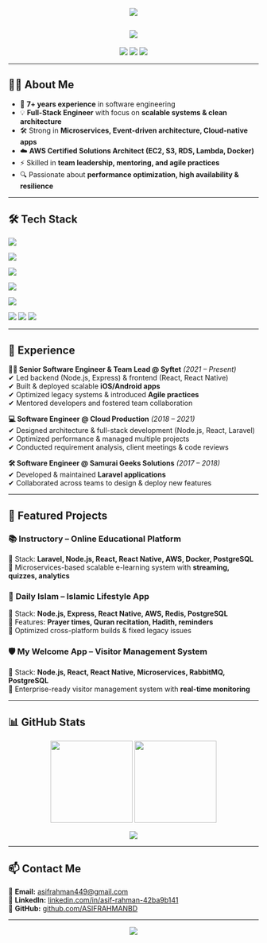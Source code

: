 <!-- Profile Banner -->
<p align="center">
  <img src="https://capsule-render.vercel.app/api?type=waving&color=0:4facfe,100:00f2fe&height=200&section=header&text=Md.%20Asif%20Rahman&fontSize=40&fontColor=ffffff&animation=fadeIn&fontAlignY=40" />
</p>

<h2 align="center">
  <img src="https://readme-typing-svg.demolab.com?font=Fira+Code&size=24&pause=1000&color=00F2FE&center=true&vCenter=true&width=600&lines=🚀+Full-Stack+Engineer;🧩+System+Designer;☁️+AWS+Architect;👨‍💻+Team+Lead;⚡+Microservices+Expert" />
</h2>

<p align="center">
  <a href="mailto:asifrahman449@gmail.com"><img src="https://img.shields.io/badge/Email-D14836?style=for-the-badge&logo=gmail&logoColor=white"></a>
  <a href="https://www.linkedin.com/in/asif-rahman-42ba9b141/"><img src="https://img.shields.io/badge/LinkedIn-0077B5?style=for-the-badge&logo=linkedin&logoColor=white"></a>
  <a href="https://github.com/ASIFRAHMANBD"><img src="https://img.shields.io/badge/GitHub-181717?style=for-the-badge&logo=github&logoColor=white"></a>
</p>

---

## 👨‍💻 About Me
- 🌟 **7+ years experience** in software engineering  
- 💡 **Full-Stack Engineer** with focus on **scalable systems & clean architecture**  
- 🛠️ Strong in **Microservices, Event-driven architecture, Cloud-native apps**  
- ☁️ **AWS Certified Solutions Architect (EC2, S3, RDS, Lambda, Docker)**  
- ⚡ Skilled in **team leadership, mentoring, and agile practices**  
- 🔍 Passionate about **performance optimization, high availability & resilience**  

---

## 🛠️ Tech Stack

<p align="center">
  
<!-- Core Languages -->
<img src="https://skillicons.dev/icons?i=js,ts,php,python" /><br/>

<!-- Frontend & Mobile -->
<img src="https://skillicons.dev/icons?i=react,reactnative,angular,nextjs,bootstrap" /><br/>

<!-- Backend -->
<img src="https://skillicons.dev/icons?i=nodejs,express,django,graphql" /><br/>

<!-- Databases -->
<img src="https://skillicons.dev/icons?i=postgres,mysql,mongodb,redis" /><br/>

<!-- Cloud & DevOps -->
<img src="https://skillicons.dev/icons?i=aws,docker,kubernetes,nginx,linux,git,github,gitlab" /><br/>

<!-- Advanced Tools -->
<img src="https://img.shields.io/badge/Microservices-FF6F00?style=for-the-badge&logo=googlecloud&logoColor=white"/>
<img src="https://img.shields.io/badge/Elasticsearch-005571?style=for-the-badge&logo=elasticsearch&logoColor=white"/>
<img src="https://img.shields.io/badge/RabbitMQ-FF6600?style=for-the-badge&logo=rabbitmq&logoColor=white"/>

</p>

---

## 💼 Experience

**👨‍💻 Senior Software Engineer & Team Lead @ Syftet** *(2021 – Present)*  
✔ Led backend (Node.js, Express) & frontend (React, React Native)  
✔ Built & deployed scalable **iOS/Android apps**  
✔ Optimized legacy systems & introduced **Agile practices**  
✔ Mentored developers and fostered team collaboration  

**💻 Software Engineer @ Cloud Production** *(2018 – 2021)*  
✔ Designed architecture & full-stack development (Node.js, React, Laravel)  
✔ Optimized performance & managed multiple projects  
✔ Conducted requirement analysis, client meetings & code reviews  

**🛠️ Software Engineer @ Samurai Geeks Solutions** *(2017 – 2018)*  
✔ Developed & maintained **Laravel applications**  
✔ Collaborated across teams to design & deploy new features  

---

## 🚀 Featured Projects

### 📚 **Instructory – Online Educational Platform**  
🔹 Stack: **Laravel, Node.js, React, React Native, AWS, Docker, PostgreSQL**  
🔹 Microservices-based scalable e-learning system with **streaming, quizzes, analytics**  

### 🕌 **Daily Islam – Islamic Lifestyle App**  
🔹 Stack: **Node.js, Express, React Native, AWS, Redis, PostgreSQL**  
🔹 Features: **Prayer times, Quran recitation, Hadith, reminders**  
🔹 Optimized cross-platform builds & fixed legacy issues  

### 🛡️ **My Welcome App – Visitor Management System**  
🔹 Stack: **Node.js, React, React Native, Microservices, RabbitMQ, PostgreSQL**  
🔹 Enterprise-ready visitor management system with **real-time monitoring**  

---

## 📊 GitHub Stats

<p align="center">
  <img src="https://github-readme-stats.vercel.app/api?username=ASIFRAHMANBD&show_icons=true&theme=tokyonight" height="165" />
  <img src="https://github-readme-streak-stats.herokuapp.com/?user=ASIFRAHMANBD&theme=tokyonight" height="165" />
</p>

<p align="center">
  <img src="https://github-profile-summary-cards.vercel.app/api/cards/profile-details?username=ASIFRAHMANBD&theme=tokyonight" />
</p>

---

## 📫 Contact Me
📧 **Email:** [asifrahman449@gmail.com](mailto:asifrahman449@gmail.com)  
🔗 **LinkedIn:** [linkedin.com/in/asif-rahman-42ba9b141](https://www.linkedin.com/in/asif-rahman-42ba9b141/)  
🐙 **GitHub:** [github.com/ASIFRAHMANBD](https://github.com/ASIFRAHMANBD)  

---

<p align="center">
  <img src="https://capsule-render.vercel.app/api?type=waving&color=0:00f2fe,100:4facfe&height=120&section=footer"/>
</p>
